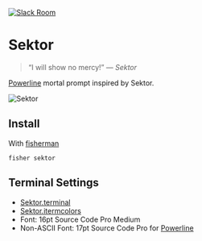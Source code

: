 [![Slack Room][slack-badge]][slack-link]

# Sektor

> “I will show no mercy!” — _Sektor_

[Powerline] mortal prompt inspired by Sektor.

![Sektor]

## Install

With [fisherman]

```fish
fisher sektor
```

## Terminal Settings

* [Sektor.terminal]
* [Sektor.itermcolors]
* Font: 16pt Source Code Pro Medium
* Non-ASCII Font: 17pt Source Code Pro for [Powerline]

[slack-link]: https://fisherman-wharf.herokuapp.com/
[slack-badge]: https://fisherman-wharf.herokuapp.com/badge.svg

[fisherman]: https://github.com/fisherman/fisherman
[Powerline]: https://github.com/powerline/fonts
[Sektor.itermcolors]: Sektor.itermcolors
[Sektor.terminal]: Sektor.terminal
[Sektor]: https://cloud.githubusercontent.com/assets/8317250/15160484/c9f74066-1734-11e6-8047-ddd2ecb3646f.png
